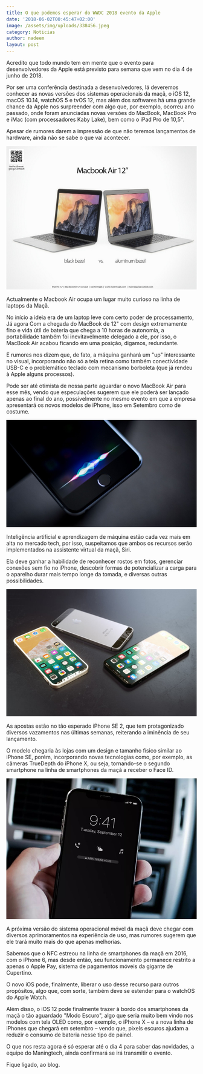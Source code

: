 ```yaml
---
title: O que podemos esperar do WWDC 2018 evento da Apple
date: '2018-06-02T00:45:47+02:00'
image: /assets/img/uploads/338456.jpeg
category: Noticias
author: nadeem
layout: post
---
```

Acredito que todo mundo tem em mente que o evento para desenvolvedores da Apple está previsto para semana que vem no dia 4 de junho de 2018.

Por ser uma conferência destinada a desenvolvedores, lá deveremos conhecer as novas versões dos sistemas operacionais da maçã, o iOS 12, macOS 10.14, watchOS 5 e tvOS 12, mas além dos softwares há uma grande chance da Apple nos surpreender com algo que, por exemplo, ocorreu ano passado, onde foram anunciadas novas versões do MacBook, MacBook Pro e iMac (com processadores Kaby Lake), bem como o iPad Pro de 10,5".

Apesar de rumores darem a impressão de que não teremos lançamentos de hardware, ainda não se sabe o que vai acontecer.

![](/assets/img/uploads/112182.jpeg)

Actualmente o Macbook Air ocupa um lugar muito curioso na linha de laptops da Maçã.

No início a ideia era de um laptop leve com certo poder de processamento, Já agora Com a chegada do MacBook de 12" com design extremamente fino e vida útil de bateria que chega a 10 horas de autonomia, a portabilidade também foi inevitavelmente delegado a ele, por isso, o MacBook Air acabou ficando em uma posição, digamos, redundante.

E rumores nos dizem que, de fato, a máquina ganhará um "up" interessante no visual, incorporando não só a tela retina como também conectividade USB-C e o problemático teclado com mecanismo borboleta (que já rendeu à Apple alguns processos).

Pode ser até otimista de nossa parte aguardar o novo MacBook Air para esse mês, vendo que especulações sugerem que ele poderá ser lançado apenas ao final do ano, possivelmente no mesmo evento em que a empresa apresentará os novos modelos de iPhone, isso em Setembro como de costume.

![](/assets/img/uploads/315382.jpeg)

Inteligência artificial e aprendizagem de máquina estão cada vez mais em alta no mercado tech, por isso, suspeitamos que ambos os recursos serão implementados na assistente virtual da maçã, Siri.

Ela deve ganhar a habilidade de reconhecer rostos em fotos, gerenciar conexões sem fio no iPhone, descobrir formas de potencializar a carga para o aparelho durar mais tempo longe da tomada, e diversas outras possibilidades.

![](/assets/img/uploads/335129.jpeg)

As apostas estão no tão esperado iPhone SE 2, que tem protagonizado diversos vazamentos nas últimas semanas, reiterando a iminência de seu lançamento.

O modelo chegaria às lojas com um design e tamanho físico similar ao iPhone SE, porém, incorporando novas tecnologias como, por exemplo, as câmeras TrueDepth do iPhone X, ou seja, tornando-se o segundo smartphone na linha de smartphones da maçã a receber o Face ID.



![](/assets/img/uploads/ios.jpg)



A próxima versão do sistema operacional móvel da maçã deve chegar com diversos aprimoramentos na experiência de uso, mas rumores sugerem que ele trará muito mais do que apenas melhorias.

Sabemos que o NFC estreou na linha de smartphones da maçã em 2016, com o iPhone 6, mas desde então, seu funcionamento permanece restrito a apenas o Apple Pay, sistema de pagamentos móveis da gigante de Cupertino.

O novo iOS pode, finalmente, liberar o uso desse recurso para outros propósitos, algo que, com sorte, também deve se estender para o watchOS do Apple Watch.

Além disso, o iOS 12 pode finalmente trazer à bordo dos smartphones da maçã o tão aguardado "Modo Escuro", algo que seria muito bem vindo nos modelos com tela OLED como, por exemplo, o iPhone X – e a nova linha de iPhones que chegará em setembro – vendo que, pixels escuros ajudam a reduzir o consumo de bateria nesse tipo de painel.

O que nos resta agora é só esperar até o dia 4 para saber das novidades, a equipe do Maningtech, ainda confirmará se irá transmitir o evento. 

Fique ligado, ao blog.
